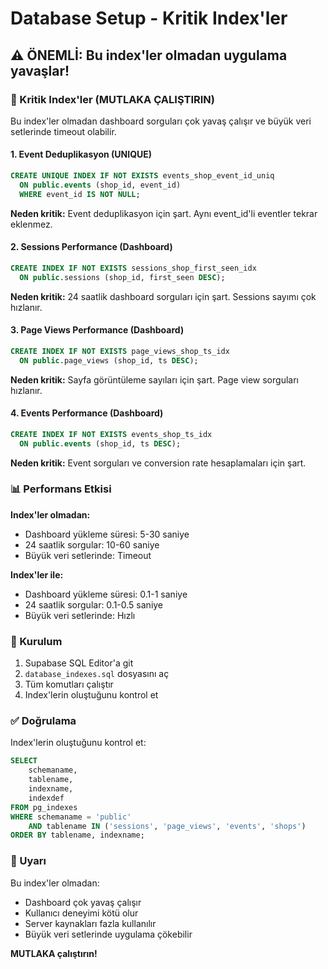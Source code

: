 # Database Setup - Kritik Index'ler

## ⚠️ ÖNEMLİ: Bu index'ler olmadan uygulama yavaşlar!

### 🚨 Kritik Index'ler (MUTLAKA ÇALIŞTIRIN)

Bu index'ler olmadan dashboard sorguları çok yavaş çalışır ve büyük veri setlerinde timeout olabilir.

#### 1. Event Deduplikasyon (UNIQUE)
```sql
CREATE UNIQUE INDEX IF NOT EXISTS events_shop_event_id_uniq
  ON public.events (shop_id, event_id) 
  WHERE event_id IS NOT NULL;
```
**Neden kritik:** Event deduplikasyon için şart. Aynı event_id'li eventler tekrar eklenmez.

#### 2. Sessions Performance (Dashboard)
```sql
CREATE INDEX IF NOT EXISTS sessions_shop_first_seen_idx 
  ON public.sessions (shop_id, first_seen DESC);
```
**Neden kritik:** 24 saatlik dashboard sorguları için şart. Sessions sayımı çok hızlanır.

#### 3. Page Views Performance (Dashboard)
```sql
CREATE INDEX IF NOT EXISTS page_views_shop_ts_idx 
  ON public.page_views (shop_id, ts DESC);
```
**Neden kritik:** Sayfa görüntüleme sayıları için şart. Page view sorguları hızlanır.

#### 4. Events Performance (Dashboard)
```sql
CREATE INDEX IF NOT EXISTS events_shop_ts_idx 
  ON public.events (shop_id, ts DESC);
```
**Neden kritik:** Event sorguları ve conversion rate hesaplamaları için şart.

### 📊 Performans Etkisi

**Index'ler olmadan:**
- Dashboard yükleme süresi: 5-30 saniye
- 24 saatlik sorgular: 10-60 saniye
- Büyük veri setlerinde: Timeout

**Index'ler ile:**
- Dashboard yükleme süresi: 0.1-1 saniye
- 24 saatlik sorgular: 0.1-0.5 saniye
- Büyük veri setlerinde: Hızlı

### 🔧 Kurulum

1. Supabase SQL Editor'a git
2. `database_indexes.sql` dosyasını aç
3. Tüm komutları çalıştır
4. Index'lerin oluştuğunu kontrol et

### ✅ Doğrulama

Index'lerin oluştuğunu kontrol et:
```sql
SELECT 
    schemaname,
    tablename,
    indexname,
    indexdef
FROM pg_indexes 
WHERE schemaname = 'public' 
    AND tablename IN ('sessions', 'page_views', 'events', 'shops')
ORDER BY tablename, indexname;
```

### 🚨 Uyarı

Bu index'ler olmadan:
- Dashboard çok yavaş çalışır
- Kullanıcı deneyimi kötü olur
- Server kaynakları fazla kullanılır
- Büyük veri setlerinde uygulama çökebilir

**MUTLAKA çalıştırın!**
